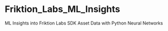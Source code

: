 # Friktion_Labs_ML_Insights
ML Insights into Friktion Labs SDK Asset Data with Python Neural Networks
